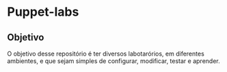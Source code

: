 # Puppet-labs

## Objetivo
O objetivo desse repositório é ter diversos labotarórios, em diferentes ambientes, e que sejam simples de configurar, modificar, testar e aprender.
